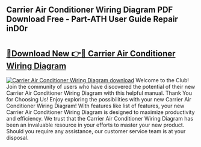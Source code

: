 ## Carrier Air Conditioner Wiring Diagram PDF Download Free - Part-ATH User Guide Repair inD0r

# <h2><a href="http://dfoqflt.blite.top/?on=Carrier+Air+Conditioner+Wiring+Diagram">🔗Download New 👉🔴 Carrier Air Conditioner Wiring Diagram</a></h2>

[![Carrier Air Conditioner Wiring Diagram download](https://i.imgur.com/lujVjoI.png)](http://dfoqflt.blite.top/?on=Carrier+Air+Conditioner+Wiring+Diagram)
Welcome to the Club! Join the community of users who have discovered the potential of their new Carrier Air Conditioner Wiring Diagram with this helpful manual. Thank You for Choosing Us! Enjoy exploring the possibilities with your new Carrier Air Conditioner Wiring Diagram! With features like list of features, your new Carrier Air Conditioner Wiring Diagram is designed to maximize productivity and efficiency. We trust that the Carrier Air Conditioner Wiring Diagram has been an invaluable resource in your efforts to master your new product. Should you require any assistance, our customer service team is at your disposal.
